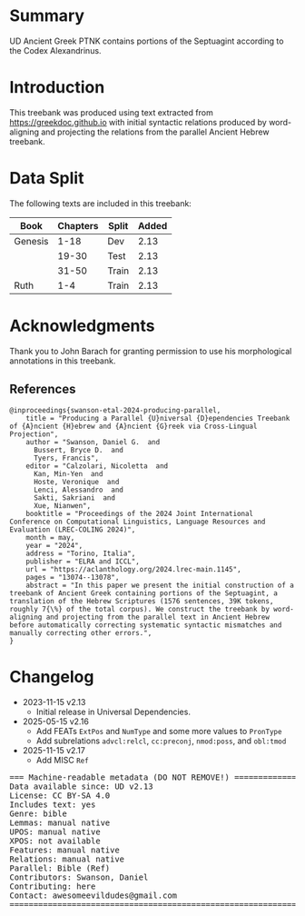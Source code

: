 # Summary

UD Ancient Greek PTNK contains portions of the Septuagint according to the Codex Alexandrinus.

# Introduction

This treebank was produced using text extracted from https://greekdoc.github.io with initial syntactic relations produced by word-aligning and projecting the relations from the parallel Ancient Hebrew treebank.

# Data Split

The following texts are included in this treebank:

| Book    | Chapters | Split | Added |
|---------|----------|-------|-------|
| Genesis | 1-18     | Dev   | 2.13  |
|         | 19-30    | Test  | 2.13  |
|         | 31-50    | Train | 2.13  |
| Ruth    | 1-4      | Train | 2.13  |

# Acknowledgments

Thank you to John Barach for granting permission to use his morphological annotations in this treebank.

## References

```
@inproceedings{swanson-etal-2024-producing-parallel,
    title = "Producing a Parallel {U}niversal {D}ependencies Treebank of {A}ncient {H}ebrew and {A}ncient {G}reek via Cross-Lingual Projection",
    author = "Swanson, Daniel G.  and
      Bussert, Bryce D.  and
      Tyers, Francis",
    editor = "Calzolari, Nicoletta  and
      Kan, Min-Yen  and
      Hoste, Veronique  and
      Lenci, Alessandro  and
      Sakti, Sakriani  and
      Xue, Nianwen",
    booktitle = "Proceedings of the 2024 Joint International Conference on Computational Linguistics, Language Resources and Evaluation (LREC-COLING 2024)",
    month = may,
    year = "2024",
    address = "Torino, Italia",
    publisher = "ELRA and ICCL",
    url = "https://aclanthology.org/2024.lrec-main.1145",
    pages = "13074--13078",
    abstract = "In this paper we present the initial construction of a treebank of Ancient Greek containing portions of the Septuagint, a translation of the Hebrew Scriptures (1576 sentences, 39K tokens, roughly 7{\%} of the total corpus). We construct the treebank by word-aligning and projecting from the parallel text in Ancient Hebrew before automatically correcting systematic syntactic mismatches and manually correcting other errors.",
}
```


# Changelog

* 2023-11-15 v2.13
  * Initial release in Universal Dependencies.
* 2025-05-15 v2.16
  * Add FEATs `ExtPos` and `NumType` and some more values to `PronType`
  * Add subrelations `advcl:relcl`, `cc:preconj`, `nmod:poss`, and `obl:tmod`
* 2025-11-15 v2.17
  * Add MISC `Ref`

<pre>
=== Machine-readable metadata (DO NOT REMOVE!) ================================
Data available since: UD v2.13
License: CC BY-SA 4.0
Includes text: yes
Genre: bible
Lemmas: manual native
UPOS: manual native
XPOS: not available
Features: manual native
Relations: manual native
Parallel: Bible (Ref)
Contributors: Swanson, Daniel
Contributing: here
Contact: awesomeevildudes@gmail.com
===============================================================================
</pre>
